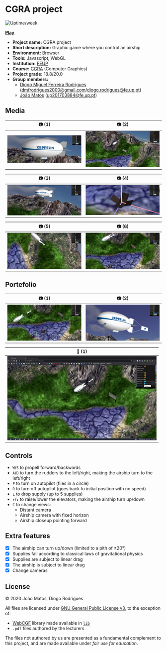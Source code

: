 # CGRA project

![Uptime/week](https://badgen.net/uptime-robot/week/m785411301-8ac02474af1e23fb8fa50a52)

[**Play**](https://mechjm.github.io/trabalhoCGRA/proj/)

- **Project name:** CGRA project
- **Short description:** Graphic game where you control an airship
- **Environment:** Browser
- **Tools:** Javascript, WebGL
- **Institution:** [FEUP](https://sigarra.up.pt/feup/en/web_page.Inicial)
- **Course:** [CGRA](https://sigarra.up.pt/feup/en/UCURR_GERAL.FICHA_UC_VIEW?pv_ocorrencia_id=436438) (Computer Graphics)
- **Project grade:** 18.8/20.0
- **Group members:**
    - [Diogo Miguel Ferreira Rodrigues](https://github.com/dmfrodrigues) ([dmfrodrigues2000@gmail.com](mailto:dmfrodrigues2000@gmail.com)/[diogo.rodrigues@fe.up.pt](mailto:diogo.rodrigues@fe.up.pt))
    - [João Matos](https://github.com/MechJM) ([up201703884@fe.up.pt](mailto:up201703884@fe.up.pt))

## Media

| 📷 (1)                                                 | 📷 (2)                                                 |
|--------------------------------------------------------|--------------------------------------------------------|
| ![proj-t6g06-1.png](subs/screenshots/proj-t6g06-1.png) | ![proj-t6g06-2.png](subs/screenshots/proj-t6g06-2.png) |

| 📷 (3)                                                 | 📷 (4)                                                 |
|--------------------------------------------------------|--------------------------------------------------------|
| ![proj-t6g06-3.png](subs/screenshots/proj-t6g06-3.png) | ![proj-t6g06-4.png](subs/screenshots/proj-t6g06-4.png) |

| 📷 (5)                                                 | 📷 (6)                                                 |
|--------------------------------------------------------|--------------------------------------------------------|
| ![proj-t6g06-5.png](subs/screenshots/proj-t6g06-5.png) | ![proj-t6g06-6.png](subs/screenshots/proj-t6g06-6.png) |

## Portefolio

| 📷 (1)                                                                       | 📷 (2)                                                                       |
|------------------------------------------------------------------------------|------------------------------------------------------------------------------|
| ![portefolio/proj-t6g06-1.png](subs/screenshots/portefolio/proj-t6g06-1.png) | ![portefolio/proj-t6g06-2.png](subs/screenshots/portefolio/proj-t6g06-2.png) |

| 🎥 (1)                                                                                                                                                      |
|-------------------------------------------------------------------------------------------------------------------------------------------------------------|
|![presentation.gif](subs/gifs/presentation.gif)                                                                                                              |

## Controls
- `W`/`S` to propell forward/backwards
- `A`/`D` to turn the rudders to the left/right, making the airship turn to the left/right
- `P` to turn on autopilot (flies in a circle)
- `R` to turn off autopilot (goes back to initial position with no speed)
- `L` to drop supply (up to 5 supplies)
- `↑`/`↓` to raise/lower the elevators, making the airship turn up/down
- `C` to change views:
    - Distant camera
    - Airship camera with fixed horizon
    - Airship closeup pointing forward

## Extra features
- [x] The airship can turn up/down (limited to a pith of ±20°)
- [x] Supplies fall according to classical laws of gravitational physics
- [x] Supplies are subject to linear drag
- [x] The airship is subject to linear drag
- [x] Change cameras

## License

© 2020 João Matos, Diogo Rodrigues

All files are licensed under [GNU General Public License v3](LICENSE), to the exception of:
- [WebCGF](https://paginas.fe.up.pt/~ruirodrig/pub/sw/webcgf/docs/) library made available in [`lib`](lib)
- `.pdf` files authored by the lecturers

The files not authored by us are presented as a fundamental complement to this project, and are made available under *fair use for education*.
